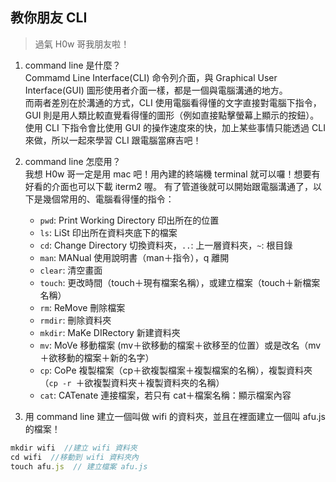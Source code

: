 ## 教你朋友 CLI
> 過氣 H0w 哥我朋友啦！
1. command line 是什麼？  
  Commamd Line Interface(CLI) 命令列介面，與 Graphical User Interface(GUI) 圖形使用者介面一樣，都是一個與電腦溝通的地方。  
  而兩者差別在於溝通的方式，CLI 使用電腦看得懂的文字直接對電腦下指令，GUI 則是用人類比較直覺看得懂的圖形（例如直接點擊螢幕上顯示的按鈕）。  
  使用 CLI 下指令會比使用 GUI 的操作速度來的快，加上某些事情只能透過 CLI 來做，所以一起來學習 CLI 跟電腦當麻吉吧！

2. command line 怎麼用？  
  我想 H0w 哥一定是用 mac 吧！用內建的終端機 terminal 就可以囉！想要有好看的介面也可以下載 iterm2 喔。
  有了管道後就可以開始跟電腦溝通了，以下是幾個常用的、電腦看得懂的指令：
    * `pwd`: Print Working Directory 印出所在的位置
    * `ls`: LiSt 印出所在資料夾底下的檔案
    * `cd`: Change Directory 切換資料夾，`..`: 上一層資料夾，`~`: 根目錄
    * `man`: MANual 使用說明書（man＋指令），q 離開
    * `clear`: 清空畫面
    * `touch`: 更改時間（touch＋現有檔案名稱），或建立檔案（touch＋新檔案名稱）
    * `rm`: ReMove 刪除檔案
    * `rmdir`: 刪除資料夾
    * `mkdir`: MaKe DIRectory 新建資料夾
    * `mv`: MoVe 移動檔案 (mv＋欲移動的檔案＋欲移至的位置）或是改名（mv＋欲移動的檔案＋新的名字）
    * `cp`: CoPe 複製檔案（cp＋欲複製檔案＋複製檔案的名稱），複製資料夾（`cp -r `＋欲複製資料夾＋複製資料夾的名稱）
    * `cat`: CATenate 連接檔案，若只有 cat＋檔案名稱：顯示檔案內容
3. 用 command line 建立一個叫做 wifi 的資料夾，並且在裡面建立一個叫 afu.js 的檔案！
  ```javascript
  mkdir wifi  //建立 wifi 資料夾
  cd wifi  //移動到 wifi 資料夾內
  touch afu.js  // 建立檔案 afu.js
  ```